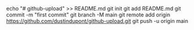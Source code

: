 echo "# github-upload" >> README.md
git init
git add README.md
git commit -m "first commit"
git branch -M main
git remote add origin https://github.com/dustindupont/github-upload.git
git push -u origin main
